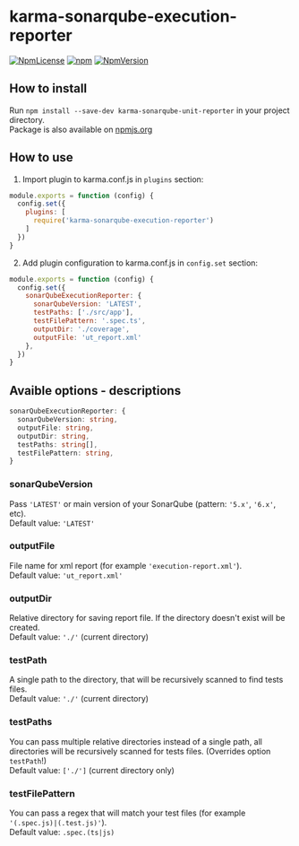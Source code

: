 # karma-sonarqube-execution-reporter

[![NpmLicense](https://img.shields.io/npm/l/karma-sonarqube-execution-reporter.svg)](https://opensource.org/licenses/MIT)
[![npm](https://img.shields.io/npm/dt/karma-sonarqube-execution-reporter.svg)](https://npmjs.com/package/karma-sonarqube-execution-reporter)
[![NpmVersion](https://img.shields.io/npm/v/karma-sonarqube-execution-reporter.svg)](https://npmjs.com/package/karma-sonarqube-execution-reporter)

## How to install

Run `npm install --save-dev karma-sonarqube-unit-reporter` in your project directory. <br>
Package is also available on [npmjs.org](https://www.npmjs.com/package/karma-sonarqube-execution-reporter)

## How to use

1. Import plugin to karma.conf.js in `plugins` section:

```js
module.exports = function (config) {
  config.set({
    plugins: [
      require('karma-sonarqube-execution-reporter')
    ]
  })
}
```

2. Add plugin configuration to karma.conf.js in `config.set` section:

```js
module.exports = function (config) {
  config.set({
    sonarQubeExecutionReporter: {
      sonarQubeVersion: 'LATEST',
      testPaths: ['./src/app'],
      testFilePattern: '.spec.ts',
      outputDir: './coverage',
      outputFile: 'ut_report.xml'
    },
  })
}
```

## Avaible options - descriptions
```ts
sonarQubeExecutionReporter: {
  sonarQubeVersion: string,
  outputFile: string,
  outputDir: string,
  testPaths: string[],
  testFilePattern: string,
}
```

### sonarQubeVersion

Pass `'LATEST'` or main version of your SonarQube (pattern: `'5.x'`, `'6.x'`, etc). <br>
Default value: `'LATEST'`

### outputFile

File name for xml report (for example `'execution-report.xml'`). <br>
Default value: `'ut_report.xml'`

### outputDir

Relative directory for saving report file. If the directory doesn't exist will be created. <br>
Default value: `'./'` (current directory)

### testPath

A single path to the directory, that will be recursively scanned to find tests files. <br>
Default value: `'./'` (current directory)

### testPaths

You can pass multiple relative directories instead of a single path, all directories will be recursively scanned for tests files. (Overrides option `testPath`!) <br>
Default value: `['./']` (current directory only)

### testFilePattern

You can pass a regex that will match your test files (for example `'(.spec.js)|(.test.js)'`). <br>
Default value: `.spec.(ts|js)`
